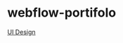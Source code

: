 # webflow-portifolo
[UI Design](https://www.figma.com/file/UEVJasSs1TsyyognCR40I4/Portfolio-Template-%E2%80%94-Webflow-Landing-Page-Design-Community)
